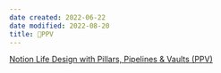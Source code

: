 ```yaml
---
date created: 2022-06-22
date modified: 2022-08-20
title: 🔡PPV
---
```


[Notion Life Design with Pillars, Pipelines & Vaults (PPV)](https://www.yearzero.io/notion-life-design)
